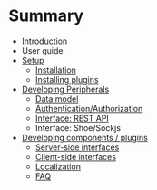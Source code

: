 # Summary

* [Introduction](README.md)
* User guide
* [Setup](setup/README.md)
   * [Installation](setup/installation.md)
   * [Installing plugins](setup/installing_plugins.md)
* [Developing Peripherals](developing_peripherals/README.md)
   * [Data model](developing_peripherals/data_model.md)
   * [Authentication/Authorization](developing_peripherals/auth.md)
   * [Interface: REST API](developing_peripherals/interface_rest_api.md)
   * Interface: Shoe/Sockjs
* [Developing components / plugins](developing_components__plugins/README.md)
   * [Server-side interfaces](developing_components__plugins/server-side_interfaces.md)
   * [Client-side interfaces](developing_components__plugins/client-side_interfaces.md)
   * [Localization](developing_components__plugins/localization.md)
   * [FAQ](developing_components__plugins/faq.md)

